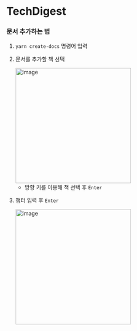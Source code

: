 # TechDigest

### 문서 추가하는 법

1. `yarn create-docs` 명령어 입력
2. 문서를 추가할 책 선택

   <img src="https://github.com/user-attachments/assets/cd24364e-6f4b-4521-aba6-6205da44a9b8" alt="image" width="300" height="auto">

   - 방향 키를 이용해 책 선택 후 `Enter`

3. 챕터 입력 후 `Enter`

   <img src="https://github.com/user-attachments/assets/a17efae6-acab-4705-aed7-b132db3ffcd8" alt="image" width="300" height="auto">
